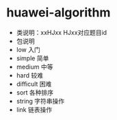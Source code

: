 # huawei-algorithm
- 类说明：xxHJxx HJxx对应题目id 
- 包说明
- low 入门
- simple 简单
- medium 中等
- hard 较难
- difficult 困难
- sort 各种排序
- string 字符串操作
- link 链表操作